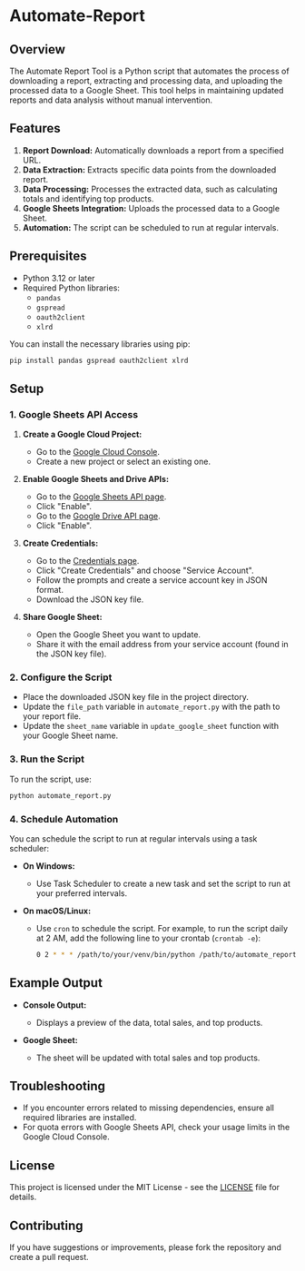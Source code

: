 # Automate-Report 

## Overview

The Automate Report Tool is a Python script that automates the process of downloading a report, extracting and processing data, and uploading the processed data to a Google Sheet. This tool helps in maintaining updated reports and data analysis without manual intervention.

## Features

1. **Report Download:** Automatically downloads a report from a specified URL.
2. **Data Extraction:** Extracts specific data points from the downloaded report.
3. **Data Processing:** Processes the extracted data, such as calculating totals and identifying top products.
4. **Google Sheets Integration:** Uploads the processed data to a Google Sheet.
5. **Automation:** The script can be scheduled to run at regular intervals.

## Prerequisites

- Python 3.12 or later
- Required Python libraries:
  - `pandas`
  - `gspread`
  - `oauth2client`
  - `xlrd`

You can install the necessary libraries using pip:

```bash
pip install pandas gspread oauth2client xlrd
```

## Setup

### 1. Google Sheets API Access

1. **Create a Google Cloud Project:**
   - Go to the [Google Cloud Console](https://console.cloud.google.com/).
   - Create a new project or select an existing one.

2. **Enable Google Sheets and Drive APIs:**
   - Go to the [Google Sheets API page](https://console.developers.google.com/apis/library/sheets.googleapis.com).
   - Click "Enable".
   - Go to the [Google Drive API page](https://console.developers.google.com/apis/library/drive.googleapis.com).
   - Click "Enable".

3. **Create Credentials:**
   - Go to the [Credentials page](https://console.developers.google.com/apis/credentials).
   - Click "Create Credentials" and choose "Service Account".
   - Follow the prompts and create a service account key in JSON format.
   - Download the JSON key file.

4. **Share Google Sheet:**
   - Open the Google Sheet you want to update.
   - Share it with the email address from your service account (found in the JSON key file).

### 2. Configure the Script

- Place the downloaded JSON key file in the project directory.
- Update the `file_path` variable in `automate_report.py` with the path to your report file.
- Update the `sheet_name` variable in `update_google_sheet` function with your Google Sheet name.

### 3. Run the Script

To run the script, use:

```bash
python automate_report.py
```

### 4. Schedule Automation

You can schedule the script to run at regular intervals using a task scheduler:

- **On Windows:**
  - Use Task Scheduler to create a new task and set the script to run at your preferred intervals.

- **On macOS/Linux:**
  - Use `cron` to schedule the script. For example, to run the script daily at 2 AM, add the following line to your crontab (`crontab -e`):

    ```bash
    0 2 * * * /path/to/your/venv/bin/python /path/to/automate_report.py
    ```

## Example Output

- **Console Output:**
  - Displays a preview of the data, total sales, and top products.

- **Google Sheet:**
  - The sheet will be updated with total sales and top products.

## Troubleshooting

- If you encounter errors related to missing dependencies, ensure all required libraries are installed.
- For quota errors with Google Sheets API, check your usage limits in the Google Cloud Console.

## License

This project is licensed under the MIT License - see the [LICENSE](LICENSE) file for details.

## Contributing

If you have suggestions or improvements, please fork the repository and create a pull request.
